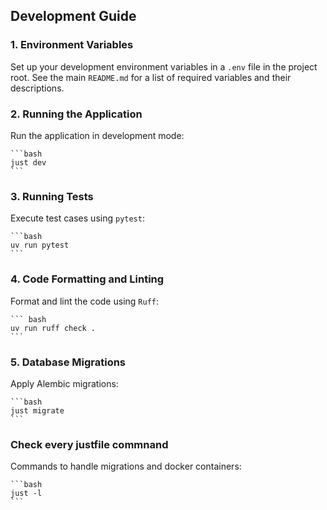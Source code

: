 ## Development Guide

### 1. Environment Variables

Set up your development environment variables in a `.env` file in the project root.  See the main `README.md` for a list of required variables and their descriptions.

### 2. Running the Application

Run the application in development mode:

    ```bash
    just dev
    ```

### 3. Running Tests
Execute test cases using `pytest`:
    
    ```bash
    uv run pytest
    ```

### 4. Code Formatting and Linting
Format and lint the code using `Ruff`:

    ``` bash
    uv run ruff check .
    ```


### 5. Database Migrations
Apply Alembic migrations:

    ```bash
    just migrate
    ```

### Check every justfile commnand
Commands to handle migrations and docker containers:

    ```bash
    just -l
    ```
